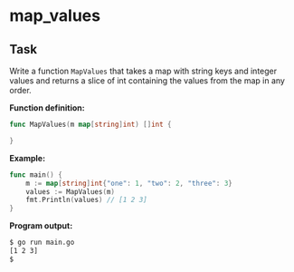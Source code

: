 # map_values

## Task

Write a function `MapValues` that takes a map with string keys and integer values and returns a slice of int containing the values from the map in any order.

**Function definition:**

```go
func MapValues(m map[string]int) []int {

}
```

**Example:**

```go
func main() {
    m := map[string]int{"one": 1, "two": 2, "three": 3}
    values := MapValues(m)
    fmt.Println(values) // [1 2 3]
}
```

**Program output:**

```sh
$ go run main.go
[1 2 3]
$
```
